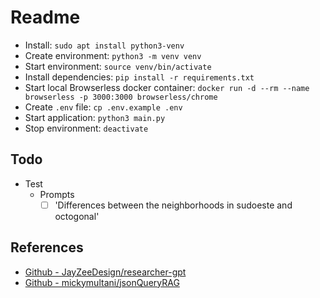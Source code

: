 # Readme

- Install: `sudo apt install python3-venv`
- Create environment: `python3 -m venv venv`
- Start environment: `source venv/bin/activate`
- Install dependencies: `pip install -r requirements.txt`
- Start local Browserless docker container: `docker run -d --rm --name browserless -p 3000:3000 browserless/chrome`
- Create `.env` file: `cp .env.example .env`
- Start application: `python3 main.py`
- Stop environment: `deactivate`

## Todo

- Test
  - Prompts
    - [ ] 'Differences between the neighborhoods in sudoeste and octogonal'

## References

- [Github - JayZeeDesign/researcher-gpt](https://github.com/JayZeeDesign/researcher-gpt/blob/main/app.py)
- [Github - mickymultani/jsonQueryRAG](https://github.com/mickymultani/jsonQueryRAG/)
